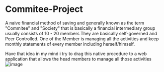 # Commitee-Project
A naive financial method of saving and generally known as the term "Commitee" and "Society" that is basically a financial intermediary group usually consists of 10 - 20 members
They are basically self-governed and Peer Controlled. One of the Member is managing all the activities and keep monthly statements of every member including herself/himself.

Have that idea in my mind i try to drag this native procedure to a web application that allows the head members to manage all those activities
![image](https://user-images.githubusercontent.com/72551003/176316855-11e2f735-346c-44d5-8c31-5c7b68497163.png)
